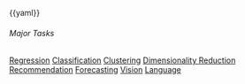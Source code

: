 {{yaml}}

<!-- _class: lead -->

###### Major Tasks

<div class="dashboard-tiles">
  <a class="tile-link" href="major/index.html" style="--tile-bg-img:url('/assets/2025-10-01-08-41-30.png');">Regression</a>
  <a class="tile-link" href="classification/index.html" style="--tile-bg-img:url('/assets/2025-10-04-08-15-36.png');">Classification</a>
  <a class="tile-link" href="major/index.html" style="--tile-bg-img:url('/assets/2025-10-09-22-03-03.png');">Clustering</a>
  <a class="tile-link" href="major/index.html" style="--tile-bg-img:url('/assets/2025-10-01-08-41-30.png');">Dimensionality Reduction</a>
  <a class="tile-link" href="major/index.html" style="--tile-bg-img:url('/assets/2025-10-01-08-41-30.png');">Recommendation</a>
  <a class="tile-link" href="major/index.html" style="--tile-bg-img:url('/assets/2025-10-01-08-41-30.png');">Forecasting</a>
  <a class="tile-link" href="major/index.html" style="--tile-bg-img:url('/assets/2025-10-01-08-41-30.png');">Vision</a>
  <a class="tile-link" href="major/index.html" style="--tile-bg-img:url('/assets/2025-10-01-08-41-30.png');">Language</a>
</div>
